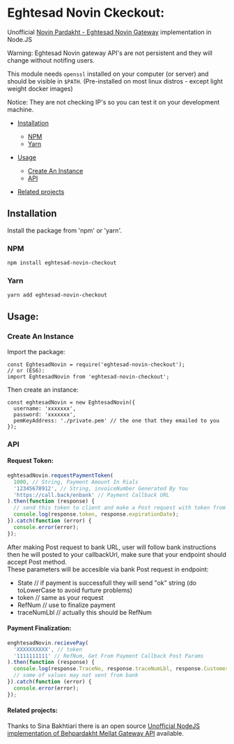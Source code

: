 # Eghtesad Novin Ckeckout:
Unofficial [Novin Pardakht - Eghtesad Novin Gateway](https://www.pna.co.ir) implementation in Node.JS

Warning: Eghtesad Novin gateway API's are not persistent and they will change without notifing users.

This module needs `openssl` installed on your computer (or server) and should be visible in `$PATH`. (Pre-installed on most linux distros - except light weight docker images)  

Notice: They are not checking IP's so you can test it on your development machine.

- [Installation](#installation)
  - [NPM](#npm)
  - [Yarn](#yarn)

- [Usage](#usage)
  - [Create An Instance](#create-an-instance)
  - [API](#api)

- [Related projects](#related-projects)

## Installation
Install the package from 'npm' or 'yarn'.
### NPM
```bash
npm install eghtesad-novin-checkout
```
### Yarn
```bash
yarn add eghtesad-novin-checkout
```
## Usage:
### Create An Instance

Import the package:
```
const EghtesadNovin = require('eghtesad-novin-checkout');
// or (ES6):
import EghtesadNovin from 'eghtesad-novin-checkout';
```
Then create an instance:
```
const eghtesadNovin = new EghtesadNovin({
  username: 'xxxxxxx',
  password: 'xxxxxxx',
  pemKeyAddress: './private.pem' // the one that they emailed to you
});
```

### API
#### Request Token:
```javascript
eghtesadNovin.requestPaymentToken(
  1000, // String, Payment Amount In Rials
  '12345678912', // String, invoiceNumber Generated By You
  'https://call.back/enbank' // Payment Callback URL
).then(function (response) {
  // send this token to client and make a Post request with token from there
  console.log(response.token, response.expirationDate);
}).catch(function (error) {
  console.error(error);
});
```

After making Post request to bank URL, user will follow bank instructions then he will posted to your callbackUrl, make sure that your endpoint should accept Post method.  
These parameters will be accesible via bank Post request in endpoint:
  - State // if payment is successfull they will send "ok" string (do toLowerCase to avoid furture problems)
  - token // same as your request
  - RefNum // use to finalize payment
  - traceNumLbl // actually this should be RefNum

#### Payment Finalization:
```javascript
enghtesadNovin.recievePay(
  'XXXXXXXXXX', // token
  '1111111111' // RefNum, Get From Payment Callback Post Params
).then(function (response) {
  console.log(response.TraceNo, response.traceNumLbl, response.CustomerRefNum, response.CardMaskPan, response.CardHashPan);
  // some of values may not sent from bank
}).catch(function (error) {
  console.error(error);
});
```

#### Related projects:
Thanks to Sina Bakhtiari there is an open source [Unofficial NodeJS implementation of Behpardakht Mellat Gateway API](https://github.com/sinabakh/mellat-checkout) available.